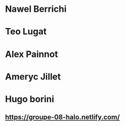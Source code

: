# Nawel Berrichi

# Teo Lugat

# Alex Painnot

# Ameryc Jillet

# Hugo borini

## https://groupe-08-halo.netlify.com/
